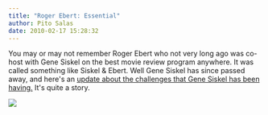 ```yaml
---
title: "Roger Ebert: Essential"
author: Pito Salas
date: 2010-02-17 15:28:32
---
```



You may or may not remember Roger Ebert who not very long ago was co-host with
Gene Siskel on the best movie review program anywhere. It was called something
like Siskel & Ebert. Well Gene Siskel has since passed away, and here's an
[update about the challenges that Gene Siskel has been
having.](<http://www.esquire.com/print-this/roger-ebert-0310>) It's quite a
story.

![](https://i0.wp.com/img.zemanta.com/pixy.gif?w=584)


